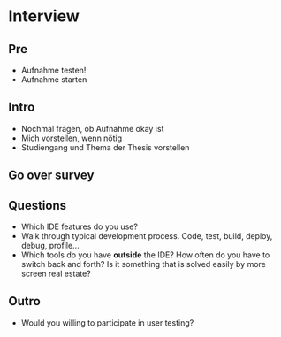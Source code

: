 # Interview

## Pre

- Aufnahme testen!
- Aufnahme starten

## Intro

- Nochmal fragen, ob Aufnahme okay ist
- Mich vorstellen, wenn nötig
- Studiengang und Thema der Thesis vorstellen

## Go over survey

## Questions

- Which IDE features do you use?
- Walk through typical development process. Code, test, build, deploy, debug, profile...
- Which tools do you have **outside** the IDE? How often do you have to switch back and forth? Is it something that is solved easily by more screen real estate?

## Outro

- Would you willing to participate in user testing?